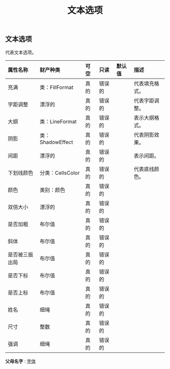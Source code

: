 ﻿---
title: 文本选项
second_title: Aspose.Cells Cloud Documen
type: docs
url: /zh/specification/model/textoptions/
description: Aspose.Cells 云模型规范：TextOptions。轻松处理 Excel 和其他电子表格文档，具有打开、生成、编辑、拆分、合并、比较和转换等功能
kwords: Excel, Office, 电子表格, Cloud REST API, 文本选项
weight: 50
---
## **文本选项**

代表文本选项。

|属性名称|财产种类|可空|只读|默认值|描述|
|:- |:- |:- |:- |:- |:- |
|充满|类：FillFormat|真的|错误的||代表填充格式。|
|字距调整|漂浮的|真的|错误的||代表字距调整。|
|大纲|类：LineFormat|真的|错误的||表示大纲格式。|
|阴影|类：ShadowEffect|真的|错误的||代表阴影效果。|
|间距|漂浮的|真的|错误的||表示间距。|
|下划线颜色|分类：CellsColor|真的|错误的||代表底线颜色。|
|颜色|类别：颜色|真的|错误的|||
|双倍大小|漂浮的|真的|错误的|||
|是否加粗|布尔值|真的|错误的|||
|斜体|布尔值|真的|错误的|||
|是否被三振出局|布尔值|真的|错误的|||
|是否下标|布尔值|真的|错误的|||
|是否上标|布尔值|真的|错误的|||
|姓名|细绳|真的|错误的|||
|尺寸|整数|真的|错误的|||
|强调|细绳|真的|错误的|||

**父母名字** : [字体](/specification/model/font)

